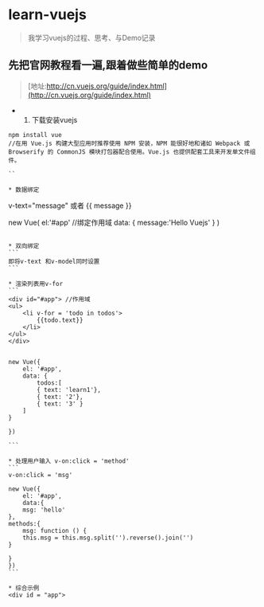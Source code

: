 # learn-vuejs
> 我学习vuejs的过程、思考、与Demo记录

## 先把官网教程看一遍,跟着做些简单的demo
> [地址:http://cn.vuejs.org/guide/index.html](http://cn.vuejs.org/guide/index.html)

* 1. 下载安装vuejs
```
npm install vue
//在用 Vue.js 构建大型应用时推荐使用 NPM 安装，NPM 能很好地和诸如 Webpack 或 Browserify 的 CommonJS 模块打包器配合使用。Vue.js 也提供配套工具来开发单文件组件。

``

* 数据绑定
```
v-text="message" 或者 {{ message }}

new Vue(
    el:'#app' //绑定作用域
    data: {
        message:'Hello Vuejs'
    }
)

````

* 双向绑定
```
即将v-text 和v-model同时设置
```

* 渲染列表用v-for
```
<div id="#app"> //作用域
<ul>
    <li v-for = 'todo in todos'>
        {{todo.text}}
    </li>
</ul>
</div>


new Vue({
    el: '#app',
    data: {
        todos:[
        { text: 'learn1'},
        { text: '2'},
        { text: '3' }
    ]
}

})

```

* 处理用户输入 v-on:click = 'method'
```
v-on:click = 'msg'

new Vue({
    el: '#app',
    data:{
    msg: 'hello'
},
methods:{
    msg: function () {
    this.msg = this.msg.split('').reverse().join('')
}

}
})
```

* 综合示例
<div id = "app">





